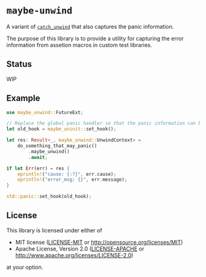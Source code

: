 # `maybe-unwind`

A variant of [`catch_unwind`](https://docs.rs/futures/0.3/futures/future/trait.FutureExt.html#method.catch_unwind) that also captures the panic information.

The purpose of this library is to provide a utility for capturing the error information from assetion macros in custom test libraries.

## Status

WIP

## Example

```rust
use maybe_unwind::FutureExt;

// Replace the global panic handler so that the panic information can be captured.
let old_hook = maybe_uninit::set_hook();

let res: Result<_, maybe_unwind::UnwindContext> = 
    do_something_that_may_panic()
        .maybe_unwind()
        .await;

if let Err(err) = res {
    eprintln!("cause: {:?}", err.cause);
    eprintln!("error_msg: {}", err.message);
}

std::panic::set_hook(old_hook);
```

## License

This library is licensed under either of

* MIT license ([LICENSE-MIT](LICENSE-MIT) or http://opensource.org/licenses/MIT)
* Apache License, Version 2.0 ([LICENSE-APACHE](LICENSE-APACHE) or http://www.apache.org/licenses/LICENSE-2.0)

at your option.
